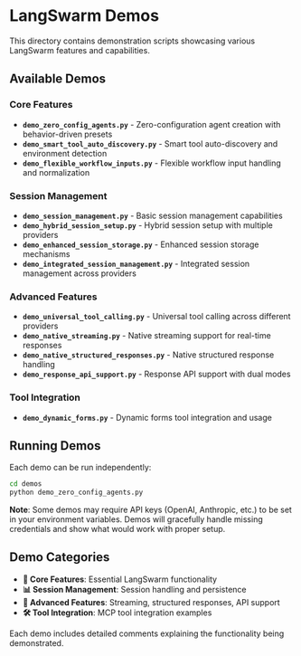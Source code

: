 # LangSwarm Demos

This directory contains demonstration scripts showcasing various LangSwarm features and capabilities.

## Available Demos

### Core Features
- **`demo_zero_config_agents.py`** - Zero-configuration agent creation with behavior-driven presets
- **`demo_smart_tool_auto_discovery.py`** - Smart tool auto-discovery and environment detection
- **`demo_flexible_workflow_inputs.py`** - Flexible workflow input handling and normalization

### Session Management
- **`demo_session_management.py`** - Basic session management capabilities
- **`demo_hybrid_session_setup.py`** - Hybrid session setup with multiple providers
- **`demo_enhanced_session_storage.py`** - Enhanced session storage mechanisms
- **`demo_integrated_session_management.py`** - Integrated session management across providers

### Advanced Features
- **`demo_universal_tool_calling.py`** - Universal tool calling across different providers
- **`demo_native_streaming.py`** - Native streaming support for real-time responses
- **`demo_native_structured_responses.py`** - Native structured response handling
- **`demo_response_api_support.py`** - Response API support with dual modes

### Tool Integration
- **`demo_dynamic_forms.py`** - Dynamic forms tool integration and usage

## Running Demos

Each demo can be run independently:

```bash
cd demos
python demo_zero_config_agents.py
```

**Note**: Some demos may require API keys (OpenAI, Anthropic, etc.) to be set in your environment variables. Demos will gracefully handle missing credentials and show what would work with proper setup.

## Demo Categories

- **🚀 Core Features**: Essential LangSwarm functionality
- **📊 Session Management**: Session handling and persistence  
- **🔧 Advanced Features**: Streaming, structured responses, API support
- **🛠️ Tool Integration**: MCP tool integration examples

Each demo includes detailed comments explaining the functionality being demonstrated. 